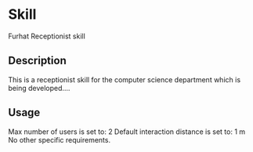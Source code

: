 # Skill
Furhat Receptionist skill

## Description
This is a receptionist skill for the computer science department which is being developed....

## Usage
Max number of users is set to: 2
Default interaction distance is set to: 1 m
No other specific requirements. 
